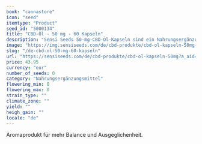 ```yaml
---
book: "cannastore"
icon: "seed"
itemtype: "Product"
seed_id: "5000134"
title: "CBD-Öl - 50 mg - 60 Kapseln"
description: "Sensi Seeds 50-mg-CBD-Öl-Kapseln sind ein Nahrungsergänzungsmittel auf Basis von CBD, einem natürlichen Inhaltsstoff von Cannabis. Sanft und effektiv"
image: "https://img.sensiseeds.com/de/cbd-produkte/cbd-ol-kapseln-50mg-image.png"
slug: "/de-cbd-ol-50-mg-60-kapseln"
url: "https://sensiseeds.com/de/cbd-produkte/cbd-ol-kapseln-50mg?a_aid=cannastore"
price: 43.95
currency: "eur"
number_of_seeds: 0
category: "Nahrungsergänzungsmittel"
flowering_min: 0
flowering_max: 0
strain_type: ""
climate_zone: ""
yield: ""
heigh_gain: ""
locale: "de"
---
```

Aromaprodukt für mehr Balance und Ausgeglichenheit.
